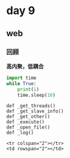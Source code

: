 # day 9 
## web

### 回顾
**高内聚，低耦合**

``` python
import time
while True:
    print(1)
    time.sleep(10)
```

```
def _get_threads()
def _get_slave_info()
def _get_other()
def _execute()
def _open_file()
def _log()
```
```
<tr colspan="2"></tr>
<td rowspan="2"></td>
```
